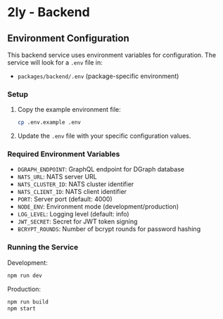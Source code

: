 # 2ly - Backend

## Environment Configuration

This backend service uses environment variables for configuration. The service will look for a `.env` file in:

- `packages/backend/.env` (package-specific environment)

### Setup

1. Copy the example environment file:

   ```bash
   cp .env.example .env
   ```

2. Update the `.env` file with your specific configuration values.

### Required Environment Variables

- `DGRAPH_ENDPOINT`: GraphQL endpoint for DGraph database
- `NATS_URL`: NATS server URL
- `NATS_CLUSTER_ID`: NATS cluster identifier
- `NATS_CLIENT_ID`: NATS client identifier
- `PORT`: Server port (default: 4000)
- `NODE_ENV`: Environment mode (development/production)
- `LOG_LEVEL`: Logging level (default: info)
- `JWT_SECRET`: Secret for JWT token signing
- `BCRYPT_ROUNDS`: Number of bcrypt rounds for password hashing

### Running the Service

Development:

```bash
npm run dev
```

Production:

```bash
npm run build
npm start
```

